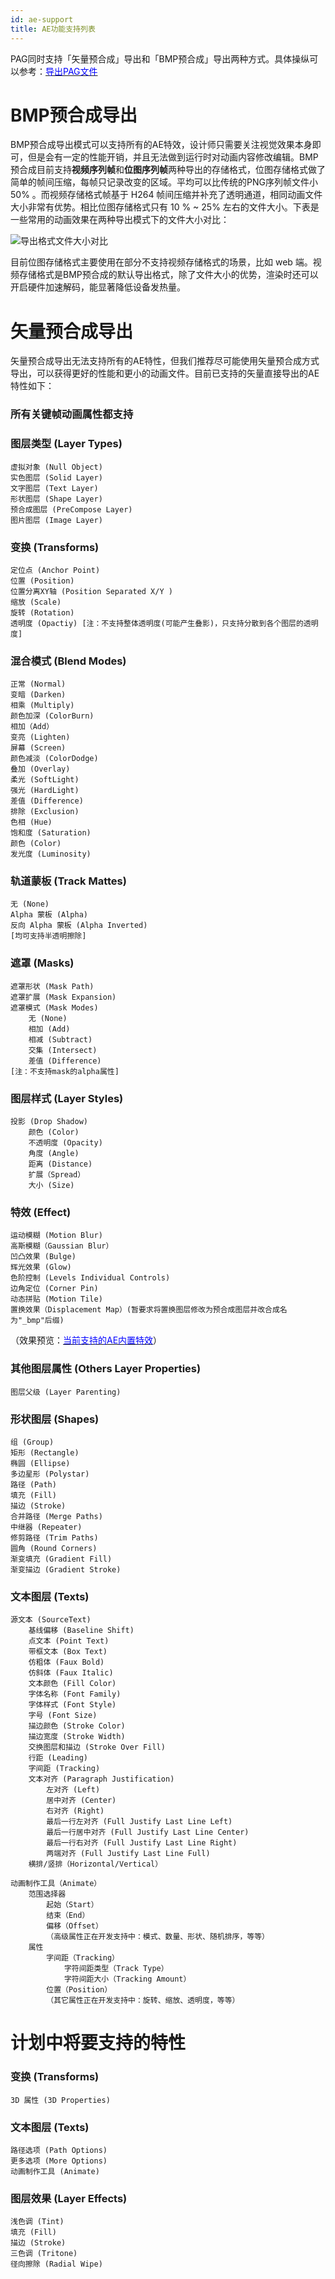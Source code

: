 ```yaml
---
id: ae-support
title: AE功能支持列表
---
```


PAG同时支持「矢量预合成」导出和「BMP预合成」导出两种方式。具体操纵可以参考：[<font color=blue>导出PAG文件</font>](/docs/pag-export.html)


# BMP预合成导出

BMP预合成导出模式可以支持所有的AE特效，设计师只需要关注视觉效果本身即可，但是会有一定的性能开销，并且无法做到运行时对动画内容修改编辑。BMP预合成目前支持**视频序列帧**和**位图序列帧**两种导出的存储格式，位图存储格式做了简单的帧间压缩，每帧只记录改变的区域。平均可以比传统的PNG序列帧文件小 50% 。而视频存储格式帧基于 H264 帧间压缩并补充了透明通道，相同动画文件大小非常有优势。相比位图存储格式只有 10 % ~ 25% 左右的文件大小。下表是一些常用的动画效果在两种导出模式下的文件大小对比：

![导出格式文件大小对比](/img/docs/sequence.png)

目前位图存储格式主要使用在部分不支持视频存储格式的场景，比如 web 端。视频存储格式是BMP预合成的默认导出格式，除了文件大小的优势，渲染时还可以开启硬件加速解码，能显著降低设备发热量。

# 矢量预合成导出

矢量预合成导出无法支持所有的AE特性，但我们推荐尽可能使用矢量预合成方式导出，可以获得更好的性能和更小的动画文件。目前已支持的矢量直接导出的AE特性如下：


### 所有关键帧动画属性都支持

### 图层类型 (Layer Types)
	虚拟对象 (Null Object)
	实色图层 (Solid Layer)
	文字图层 (Text Layer)
	形状图层 (Shape Layer)
	预合成图层 (PreCompose Layer)
	图片图层 (Image Layer)

### 变换 (Transforms)
	定位点 (Anchor Point)
	位置 (Position)
	位置分离XY轴 (Position Separated X/Y )
	缩放 (Scale)
	旋转 (Rotation)
	透明度 (Opactiy) [注：不支持整体透明度(可能产生叠影)，只支持分散到各个图层的透明度]

### 混合模式 (Blend Modes)
	正常 (Normal)
	变暗 (Darken)
	相乘 (Multiply)
	颜色加深 (ColorBurn)
	相加（Add）
	变亮 (Lighten)
	屏幕 (Screen)
	颜色减淡 (ColorDodge)
	叠加 (Overlay)
	柔光 (SoftLight)
	强光 (HardLight)
	差值 (Difference)
	排除 (Exclusion)
	色相 (Hue)
	饱和度 (Saturation)
	颜色 (Color)
	发光度 (Luminosity)


### 轨道蒙板 (Track Mattes)
	无 (None)
	Alpha 蒙板 (Alpha)
	反向 Alpha 蒙板 (Alpha Inverted)
	[均可支持半透明擦除]

### 遮罩 (Masks)
	遮罩形状 (Mask Path)
	遮罩扩展 (Mask Expansion)
	遮罩模式 (Mask Modes)
		无 (None)
		相加 (Add)
		相减 (Subtract)
		交集 (Intersect)
		差值 (Difference)
	[注：不支持mask的alpha属性]

### 图层样式 (Layer Styles)
	投影 (Drop Shadow)
   		颜色 (Color)
		不透明度 (Opacity)
		角度 (Angle)
		距离 (Distance)
		扩展（Spread）
		大小 (Size)

### 特效 (Effect)
    运动模糊 (Motion Blur)
    高斯模糊（Gaussian Blur）
    凹凸效果 (Bulge)
    辉光效果 (Glow)
    色阶控制 (Levels Individual Controls)
    边角定位 (Corner Pin)
    动态拼贴 (Motion Tile)
    置换效果（Displacement Map）(暂要求将置换图层修改为预合成图层并改合成名为"_bmp"后缀)
    
（效果预览：[<font color=blue>当前支持的AE内置特效</font>](/docs/ae-effect.html)）

### 其他图层属性 (Others Layer Properties)
	图层父级 (Layer Parenting)

### 形状图层 (Shapes)
	组 (Group)
	矩形 (Rectangle)
	椭圆 (Ellipse)
	多边星形 (Polystar)
	路径 (Path)
	填充 (Fill)
	描边 (Stroke)
	合并路径 (Merge Paths)
	中继器 (Repeater)
	修剪路径 (Trim Paths)
	圆角 (Round Corners)
	渐变填充 (Gradient Fill)
	渐变描边 (Gradient Stroke)

### 文本图层 (Texts)
	源文本 (SourceText)
		基线偏移 (Baseline Shift)
		点文本 (Point Text)
		带框文本 (Box Text)
		仿粗体 (Faux Bold)
		仿斜体 (Faux Italic)
		文本颜色 (Fill Color)
		字体名称 (Font Family)
		字体样式 (Font Style)
		字号 (Font Size)
		描边颜色 (Stroke Color)
		描边宽度 (Stroke Width)
		交换图层和描边 (Stroke Over Fill)
		行距 (Leading)
		字间距 (Tracking)
		文本对齐 (Paragraph Justification)
			左对齐 (Left)
			居中对齐 (Center)
			右对齐 (Right)
			最后一行左对齐 (Full Justify Last Line Left)
			最后一行居中对齐 (Full Justify Last Line Center)
			最后一行右对齐 (Full Justify Last Line Right)
			两端对齐 (Full Justify Last Line Full)
		横排/竖排（Horizontal/Vertical）

	动画制作工具（Animate）
		范围选择器
			起始（Start）
			结束（End）
			偏移（Offset）
			（高级属性正在开发支持中：模式、数量、形状、随机排序，等等）
		属性
			字间距（Tracking）
				字符间距类型（Track Type）
				字符间距大小（Tracking Amount）
			位置（Position）
			（其它属性正在开发支持中：旋转、缩放、透明度，等等）


# 计划中将要支持的特性
 
### 变换 (Transforms)
	3D 属性 (3D Properties)


### 文本图层 (Texts)
	路径选项 (Path Options)
	更多选项 (More Options)
	动画制作工具 (Animate)
	
### 图层效果 (Layer Effects)
	浅色调 (Tint)
	填充 (Fill)
	描边 (Stroke)
	三色调 (Tritone)
	径向擦除 (Radial Wipe)

